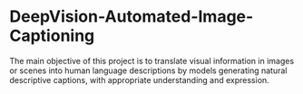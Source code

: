 # DeepVision-Automated-Image-Captioning
The main objective of this project is to translate visual information in images or scenes into human language descriptions by models generating natural descriptive captions, with appropriate understanding and expression.
